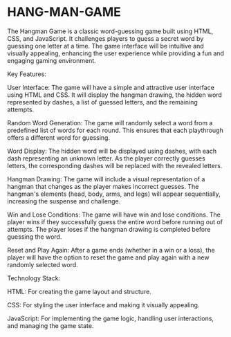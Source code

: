 # HANG-MAN-GAME
The Hangman Game is a classic word-guessing game built using HTML, CSS, and JavaScript. It challenges players to guess a secret word by guessing one letter at a time. The game interface will be intuitive and visually appealing, enhancing the user experience while providing a fun and engaging gaming environment.

Key Features:

User Interface: The game will have a simple and attractive user interface using HTML and CSS. It will display the hangman drawing, the hidden word represented by dashes, a list of guessed letters, and the remaining attempts.

Random Word Generation: The game will randomly select a word from a predefined list of words for each round. This ensures that each playthrough offers a different word for guessing.

Word Display: The hidden word will be displayed using dashes, with each dash representing an unknown letter. As the player correctly guesses letters, the corresponding dashes will be replaced with the revealed letters.

Hangman Drawing: The game will include a visual representation of a hangman that changes as the player makes incorrect guesses. The hangman's elements (head, body, arms, and legs) will appear sequentially, increasing the suspense and challenge.

Win and Lose Conditions: The game will have win and lose conditions. The player wins if they successfully guess the entire word before running out of attempts. The player loses if the hangman drawing is completed before guessing the word.

Reset and Play Again: After a game ends (whether in a win or a loss), the player will have the option to reset the game and play again with a new randomly selected word.

Technology Stack:

HTML: For creating the game layout and structure.

CSS: For styling the user interface and making it visually appealing.

JavaScript: For implementing the game logic, handling user interactions, and managing the game state.
